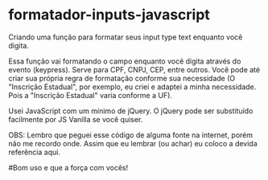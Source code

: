 # formatador-inputs-javascript
Criando uma função para formatar seus input type text enquanto você digita.

Essa função vai formatando o campo enquanto você digita através do evento (keypress). 
Serve para CPF, CNPJ, CEP, entre outros. Você pode até criar sua própria regra de formatação conforme sua necessidade (O "Inscrição Estadual", por exemplo, eu criei e adaptei a minha necessidade. Pois a "Inscrição Estadual" varia conforme a UF). 
 
Usei JavaScript com um mínimo de jQuery. O jQuery pode ser substituído facilmente por JS Vanilla se você quiser.
 
OBS: Lembro que peguei esse código de alguma fonte na internet, porém não me recordo onde. Assim que eu lembrar (ou achar) eu coloco a devida referência aqui. 
 
 #Bom uso e que a força com vocês!
